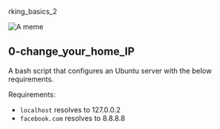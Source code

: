 
rking_basics_2

![A meme]()

## 0-change_your_home_IP

A bash script that configures an Ubuntu server with the below requirements.

Requirements:
- ``` localhost ``` resolves to 127.0.0.2
- ``` facebook.com ``` resolves to 8.8.8.8

